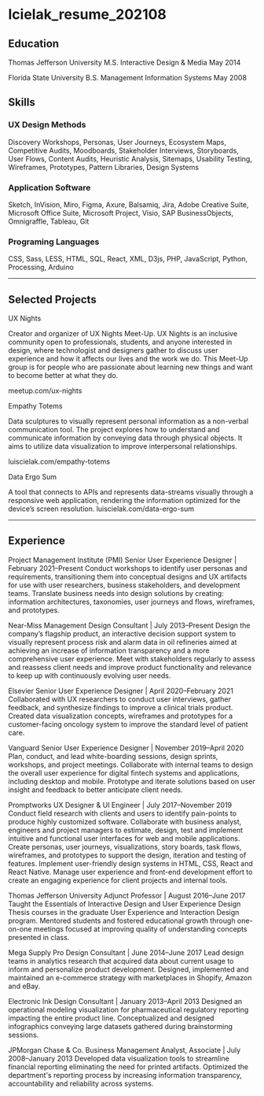 # lcielak_resume_202108


## Education

Thomas Jefferson University
M.S. Interactive Design & Media
May 2014

Florida State University
B.S. Management Information Systems
May 2008



## Skills


### UX Design Methods

Discovery Workshops, Personas, User Journeys, Ecosystem Maps, Competitive Audits, Moodboards, Stakeholder Interviews, Storyboards, User Flows, Content Audits, Heuristic Analysis, Sitemaps, Usability Testing, Wireframes, Prototypes, Pattern Libraries, Design Systems


### Application Software

Sketch, InVision, Miro, Figma, Axure, Balsamiq, Jira, Adobe Creative Suite, Microsoft Office Suite, Microsoft Project, Visio, SAP BusinessObjects, Omnigraffle, Tableau, Git

### Programing Languages

CSS, Sass, LESS, HTML, SQL, React, XML, D3js, PHP, JavaScript, Python, Processing, Arduino


---


## Selected Projects

UX Nights

Creator and organizer of UX Nights Meet-Up. UX Nights is an inclusive community open to professionals, students, and anyone interested in design, where technologist and designers gather to discuss user experience and how it affects our lives and the work we do. This Meet-Up group is for people who are passionate about learning new things and want to become better at what they do.

meetup.com/ux-nights


Empathy Totems

Data sculptures to visually represent personal information as a non-verbal communication tool. The project explores how to understand and communicate information by conveying data through physical objects. It aims to utilize data visualization to improve interpersonal relationships.

luiscielak.com/empathy-totems


Data Ergo Sum

A tool that connects to APIs and represents data-streams visually through a responsive web application, rendering the information optimized for the device’s screen resolution.
luiscielak.com/data-ergo-sum

---

## Experience

Project Management Institute (PMI)
Senior User Experience Designer
| February 2021–Present
Conduct workshops to identify user personas and requirements, transitioning them into conceptual designs and UX artifacts for use with user researchers, business stakeholders, and development teams. Translate business needs into design solutions by creating: information architectures, taxonomies, user journeys and flows, wireframes, and prototypes.

Near-Miss Management
Design Consultant
 | July 2013–Present
Design the company’s flagship product, an interactive decision support system to visually represent process risk and alarm data in oil refineries aimed at achieving an increase of information transparency and a more comprehensive user experience. Meet with stakeholders regularly to assess and reassess client needs and improve product functionality and relevance to keep up with continuously evolving user needs.


Elsevier
Senior User Experience Designer
 | April 2020–February 2021
Collaborated with UX researchers to conduct user interviews, gather feedback, and synthesize findings to improve a clinical trials product. Created data visualization concepts, wireframes and prototypes for a customer-facing oncology system to improve the standard level of patient care.


Vanguard
Senior User Experience Designer
 | November 2019–April 2020
Plan, conduct, and lead white-boarding sessions, design sprints, workshops, and project meetings. Collaborate with internal teams to design the overall user experience for digital fintech systems and applications, including desktop and mobile. Prototype and iterate solutions based on user insight and feedback to better anticipate client needs.


Promptworks
UX Designer & UI Engineer
 | July 2017–November 2019
Conduct field research with clients and users to identify pain-points to produce highly customized software. Collaborate with business analyst, engineers and project managers to estimate, design, test and implement intuitive and functional user interfaces for web and mobile applications. Create personas, user journeys, visualizations, story boards, task flows, wireframes, and prototypes to support the design, iteration and testing of features. Implement user-friendly design systems in HTML, CSS, React and React Native. Manage user experience and front-end development effort to create an engaging experience for client projects and internal tools.

Thomas Jefferson University
Adjunct Professor
 | August 2016–June 2017
Taught the Essentials of Interactive Design and User Experience Design Thesis courses in the graduate User Experience and Interaction Design program. Mentored students and fostered educational growth through one-on-one meetings focused at improving quality of understanding concepts presented in class.


Mega Supply Pro
Design Consultant
 | June 2014–June 2017
Lead design teams in analytics research that acquired data about current usage to inform and personalize product development. Designed, implemented and maintained an e-commerce strategy with marketplaces in Shopify, Amazon and eBay.

Electronic Ink
Design Consultant
 | January 2013–April 2013
Designed an operational modeling visualization for pharmaceutical regulatory reporting impacting the entire product line. Conceptualized and designed infographics conveying large datasets gathered during brainstorming sessions.


JPMorgan Chase & Co.
Business Management Analyst, Associate
 | July 2008–January 2013
Developed data visualization tools to streamline financial reporting eliminating the need for printed artifacts. Optimized the department's reporting process by increasing information transparency, accountability and reliability across systems.